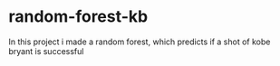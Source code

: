 # random-forest-kb
In this project i made a random forest, which predicts if a shot of kobe bryant is successful
